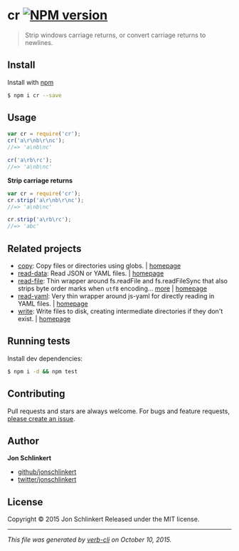 # cr [![NPM version](https://badge.fury.io/js/cr.svg)](http://badge.fury.io/js/cr)

> Strip windows carriage returns, or convert carriage returns to newlines.

## Install

Install with [npm](https://www.npmjs.com/)

```sh
$ npm i cr --save
```

## Usage

```js
var cr = require('cr');
cr('a\r\nb\r\nc');
//=> 'a\nb\nc'

cr('a\rb\rc');
//=> 'a\nb\nc'
```

**Strip carriage returns**

```js
var cr = require('cr');
cr.strip('a\r\nb\r\nc');
//=> 'a\nb\nc'

cr.strip('a\rb\rc');
//=> 'abc'
```

## Related projects

* [copy](https://www.npmjs.com/package/copy): Copy files or directories using globs. | [homepage](https://github.com/jonschlinkert/copy)
* [read-data](https://www.npmjs.com/package/read-data): Read JSON or YAML files. | [homepage](https://github.com/jonschlinkert/read-data)
* [read-file](https://www.npmjs.com/package/read-file): Thin wrapper around fs.readFile and fs.readFileSync that also strips byte order marks when `utf8` encoding… [more](https://www.npmjs.com/package/read-file) | [homepage](https://github.com/jonschlinkert/read-file)
* [read-yaml](https://www.npmjs.com/package/read-yaml): Very thin wrapper around js-yaml for directly reading in YAML files. | [homepage](https://github.com/jonschlinkert/read-yaml)
* [write](https://www.npmjs.com/package/write): Write files to disk, creating intermediate directories if they don't exist. | [homepage](https://github.com/jonschlinkert/write)

## Running tests

Install dev dependencies:

```sh
$ npm i -d && npm test
```

## Contributing

Pull requests and stars are always welcome. For bugs and feature requests, [please create an issue](https://github.com/jonschlinkert/cr/issues/new).

## Author

**Jon Schlinkert**

+ [github/jonschlinkert](https://github.com/jonschlinkert)
+ [twitter/jonschlinkert](http://twitter.com/jonschlinkert)

## License

Copyright © 2015 Jon Schlinkert
Released under the MIT license.

***

_This file was generated by [verb-cli](https://github.com/assemble/verb-cli) on October 10, 2015._
